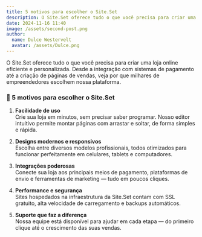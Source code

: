 ```yaml
---
title: 5 motivos para escolher o Site.Set
description: O Site.Set oferece tudo o que você precisa para criar uma loja online eficiente e personalizada.
date: 2024-11-16 11:40
image: /assets/second-post.png
author: 
  name: Dulce Westervelt
  avatar: /assets/Dulce.png
---
```


O Site.Set oferece tudo o que você precisa para criar uma loja online eficiente e personalizada. Desde a integração com sistemas de pagamento até a criação de páginas de vendas, veja por que milhares de empreendedores escolhem nossa plataforma.

### 🛒 5 motivos para escolher o **Site.Set**

1. **Facilidade de uso**  
   Crie sua loja em minutos, sem precisar saber programar. Nosso editor intuitivo permite montar páginas com arrastar e soltar, de forma simples e rápida.

2. **Designs modernos e responsivos**  
   Escolha entre diversos modelos profissionais, todos otimizados para funcionar perfeitamente em celulares, tablets e computadores.

3. **Integrações poderosas**  
   Conecte sua loja aos principais meios de pagamento, plataformas de envio e ferramentas de marketing — tudo em poucos cliques.

4. **Performance e segurança**  
   Sites hospedados na infraestrutura da Site.Set contam com SSL gratuito, alta velocidade de carregamento e backups automáticos.

5. **Suporte que faz a diferença**  
   Nossa equipe está disponível para ajudar em cada etapa — do primeiro clique até o crescimento das suas vendas.